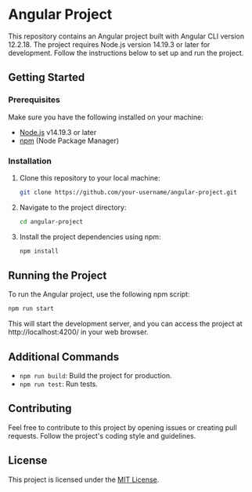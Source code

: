 # Angular Project

This repository contains an Angular project built with Angular CLI version 12.2.18. The project requires Node.js version 14.19.3 or later for development. Follow the instructions below to set up and run the project.

## Getting Started

### Prerequisites

Make sure you have the following installed on your machine:

- [Node.js](https://nodejs.org/) v14.19.3 or later
- [npm](https://www.npmjs.com/) (Node Package Manager)

### Installation

1. Clone this repository to your local machine:

    ```bash
    git clone https://github.com/your-username/angular-project.git
    ```

2. Navigate to the project directory:

    ```bash
    cd angular-project
    ```

3. Install the project dependencies using npm:

    ```bash
    npm install
    ```

## Running the Project

To run the Angular project, use the following npm script:

```bash
npm run start
```
This will start the development server, and you can access the project at http://localhost:4200/ in your web browser.

## Additional Commands

- `npm run build`: Build the project for production.
- `npm run test`: Run tests.

## Contributing

Feel free to contribute to this project by opening issues or creating pull requests. Follow the project's coding style and guidelines.

## License

This project is licensed under the [MIT License](LICENSE.md).
